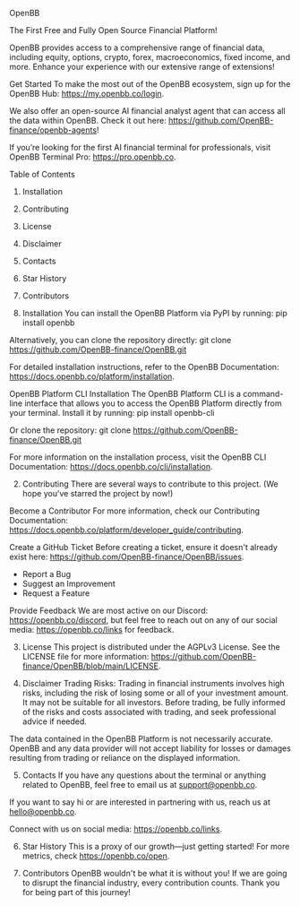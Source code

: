 OpenBB

The First Free and Fully Open Source Financial Platform!

OpenBB provides access to a comprehensive range of financial data, including equity, options, crypto, forex, macroeconomics, fixed income, and more. Enhance your experience with our extensive range of extensions!

Get Started
To make the most out of the OpenBB ecosystem, sign up for the OpenBB Hub: https://my.openbb.co/login.

We also offer an open-source AI financial analyst agent that can access all the data within OpenBB. Check it out here: https://github.com/OpenBB-finance/openbb-agents!

If you’re looking for the first AI financial terminal for professionals, visit OpenBB Terminal Pro: https://pro.openbb.co.

Table of Contents
1. Installation
2. Contributing
3. License
4. Disclaimer
5. Contacts
6. Star History
7. Contributors

1. Installation
You can install the OpenBB Platform via PyPI by running:
pip install openbb

Alternatively, you can clone the repository directly:
git clone https://github.com/OpenBB-finance/OpenBB.git

For detailed installation instructions, refer to the OpenBB Documentation: https://docs.openbb.co/platform/installation.

OpenBB Platform CLI Installation
The OpenBB Platform CLI is a command-line interface that allows you to access the OpenBB Platform directly from your terminal. Install it by running:
pip install openbb-cli

Or clone the repository:
git clone https://github.com/OpenBB-finance/OpenBB.git

For more information on the installation process, visit the OpenBB CLI Documentation: https://docs.openbb.co/cli/installation.

2. Contributing
There are several ways to contribute to this project. (We hope you’ve starred the project by now!)

Become a Contributor
For more information, check our Contributing Documentation: https://docs.openbb.co/platform/developer_guide/contributing.

Create a GitHub Ticket
Before creating a ticket, ensure it doesn't already exist here: https://github.com/OpenBB-finance/OpenBB/issues.

- Report a Bug
- Suggest an Improvement
- Request a Feature

Provide Feedback
We are most active on our Discord: https://openbb.co/discord, but feel free to reach out on any of our social media: https://openbb.co/links for feedback.

3. License
This project is distributed under the AGPLv3 License. See the LICENSE file for more information: https://github.com/OpenBB-finance/OpenBB/blob/main/LICENSE.

4. Disclaimer
Trading Risks: Trading in financial instruments involves high risks, including the risk of losing some or all of your investment amount. It may not be suitable for all investors. Before trading, be fully informed of the risks and costs associated with trading, and seek professional advice if needed.

The data contained in the OpenBB Platform is not necessarily accurate. OpenBB and any data provider will not accept liability for losses or damages resulting from trading or reliance on the displayed information.

5. Contacts
If you have any questions about the terminal or anything related to OpenBB, feel free to email us at support@openbb.co.

If you want to say hi or are interested in partnering with us, reach us at hello@openbb.co.

Connect with us on social media: https://openbb.co/links.

6. Star History
This is a proxy of our growth—just getting started! For more metrics, check https://openbb.co/open.

7. Contributors
OpenBB wouldn't be what it is without you! If we are going to disrupt the financial industry, every contribution counts. Thank you for being part of this journey!
